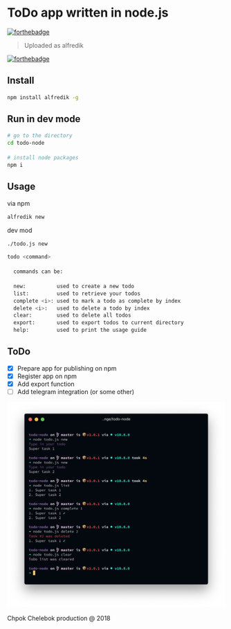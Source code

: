 # ToDo app written in node.js

[![forthebadge](https://forthebadge.com/images/badges/powered-by-electricity.svg)](https://forthebadge.com)

> Uploaded as alfredik

[![forthebadge](https://forthebadge.com/images/badges/uses-js.svg)](https://forthebadge.com)

## Install

```zsh
npm install alfredik -g
```

## Run in dev mode

```sh
# go to the directory
cd todo-node

# install node packages
npm i
```

## Usage

via npm

```zsh
alfredik new
```

dev mod

```zsh
./todo.js new
```

```zsh
todo <command>

  commands can be:

  new:          used to create a new todo
  list:         used to retrieve your todos
  complete <i>: used to mark a todo as complete by index
  delete <i>:   used to delete a todo by index
  clear:        used to delete all todos
  export:       used to export todos to current directory
  help:         used to print the usage guide
```

## ToDo

- [x] Prepare app for publishing on npm
- [x] Register app on npm
- [x] Add export function
- [ ] Add telegram integration (or some other)

![screenshot](todo-node.png)

Chpok Сhelebok production @ 2018